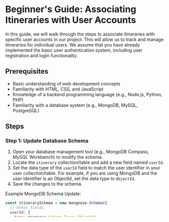 # Beginner's Guide: Associating Itineraries with User Accounts

In this guide, we will walk through the steps to associate itineraries with specific user accounts in our project. This will allow us to track and manage itineraries for individual users. We assume that you have already implemented the basic user authentication system, including user registration and login functionality.

## Prerequisites
- Basic understanding of web development concepts
- Familiarity with HTML, CSS, and JavaScript
- Knowledge of a backend programming language (e.g., Node.js, Python, PHP)
- Familiarity with a database system (e.g., MongoDB, MySQL, PostgreSQL)

## Steps

### Step 1: Update Database Schema
1. Open your database management tool (e.g., MongoDB Compass, MySQL Workbench) to modify the schema.
2. Locate the `itinerary` collection/table and add a new field named `userId`.
3. Set the data type of the `userId` field to match the user identifier in your user collection/table. For example, if you are using MongoDB and the user identifier is an ObjectId, set the data type to `ObjectId`.
4. Save the changes to the schema.

Example MongoDB Schema Update:
```javascript
const itinerarySchema = new mongoose.Schema({
  // Other fields
  userId: {
    type: mongoose.Schema.Types.ObjectId,
    ref: 'User',
  },
});
```

### Step 2: Modify Itinerary Creation Logic
1. Locate the logic responsible for creating a new itinerary.
2. After authenticating the user, retrieve the user's identifier.
3. When creating a new itinerary, associate it with the user by setting the `userId` field to the user's identifier.
4. Save the itinerary to the database.

Example Server-Side Code (Node.js with Express and MongoDB):
```javascript
app.post('/itineraries', (req, res) => {
  const { name, location, time } = req.body;
  const userId = req.session.userId; // Retrieve the user's identifier

  const newItinerary = new Itinerary({
    name,
    location,
    time,
    userId, // Associate the itinerary with the user
  });

  newItinerary.save()
    .then(() => {
      // Handle successful creation
      res.redirect('/itineraries');
    })
    .catch((error) => {
      // Handle error
      res.status(500).send('An error occurred');
    });
});
```

### Step 3: Retrieve User-Specific Itineraries
1. Modify the logic for retrieving itineraries to ensure that only the itineraries associated with the currently logged-in user are displayed.
2. After authenticating the user, retrieve the user's identifier.
3. Query the database to fetch the itineraries where the `userId` field matches the user's identifier.
4. Display the retrieved itineraries in the user interface.

Example Server-Side Code (Node.js with Express and MongoDB):
```javascript
app.get('/itineraries', (req, res) => {
  const userId = req.session.userId; // Retrieve the user's identifier

  Itinerary.find({ userId }) // Retrieve user-specific itineraries
    .then((itineraries) => {
      // Render the itineraries in the user interface
      res.render('itineraries', { itineraries });
    })
    .catch((error) => {
      // Handle error
      res.status(500).send('An error occurred');
    });
});
```

### Step 4: Authorization and Access Control
1. Implement authorization middleware to ensure that only authenticated users can access protected routes.
2. Update the logic for retrieving and modifying itineraries to verify that the current

 user has the necessary permissions to access or modify a specific itinerary.
3. Compare the `userId` field of the itinerary with the user's identifier to validate ownership.
4. If the user is not authorized to access the itinerary, respond with an appropriate error message or redirect them to an error page.

Example Server-Side Code (Node.js with Express and MongoDB):
```javascript
// Middleware to check user authentication
const authenticateUser = (req, res, next) => {
  if (req.session.userId) {
    // User is authenticated
    next();
  } else {
    // User is not authenticated
    res.redirect('/login');
  }
};

// Middleware to check ownership of an itinerary
const checkOwnership = (req, res, next) => {
  const itineraryId = req.params.id;
  const userId = req.session.userId; // Retrieve the user's identifier

  Itinerary.findOne({ _id: itineraryId, userId })
    .then((itinerary) => {
      if (itinerary) {
        // User is the owner of the itinerary
        next();
      } else {
        // User does not own the itinerary
        res.status(403).send('Unauthorized access');
      }
    })
    .catch((error) => {
      // Handle error
      res.status(500).send('An error occurred');
    });
};

// Example route with authorization and ownership check
app.get('/itineraries/:id', authenticateUser, checkOwnership, (req, res) => {
  // Retrieve and render the specific itinerary
});
```
